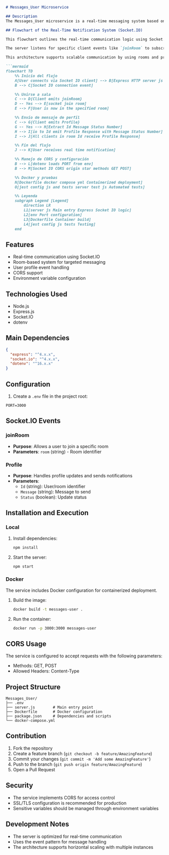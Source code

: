 ```markdown
# Messages_User Microservice

## Description
The Messages_User microservice is a real-time messaging system based on Socket.IO, enabling bidirectional communication between users. It is specifically designed to handle profile updates and real-time notifications.

## Flowchart of the Real-Time Notification System (Socket.IO)

This flowchart outlines the real-time communication logic using Socket.IO. When a user connects through a Socket.IO client, the Express server handles the initialization and connection events.

The server listens for specific client events like `joinRoom` to subscribe the user to a room (identified by an ID), and `Profile`, which triggers a notification broadcast to the corresponding room with the status and message payload.

This architecture supports scalable communication by using rooms and provides CORS configuration, environment setup via dotenv, containerized deployment with Docker, and automated testing with Jest.

```mermaid
flowchart TD
    %% Inicio del flujo
    A[User connects via Socket IO client] --> B[Express HTTP server js initializes Socket IO]
    B --> C[Socket IO connection event]

    %% Unirse a sala
    C --> D{Client emits joinRoom}
    D -- Yes --> E[socket join room]
    E --> F[User is now in the specified room]

    %% Envío de mensaje de perfil
    C --> G{Client emits Profile}
    G -- Yes --> H[Extract Id Message Status Number]
    H --> I[io to Id emit Profile Response with Message Status Number]
    I --> J[All clients in room Id receive Profile Response]

    %% Fin del flujo
    J --> K[User receives real time notification]

    %% Manejo de CORS y configuración
    B --> L[dotenv loads PORT from env]
    B --> M[Socket IO CORS origin star methods GET POST]

    %% Docker y pruebas
    N[Dockerfile docker compose yml Containerized deployment]
    O[jest config js and tests server test js Automated tests]

    %% Leyenda
    subgraph Legend [Legend]
        direction LR
        L1[server js Main entry Express Socket IO logic]
        L2[env Port configuration]
        L3[Dockerfile Container build]
        L4[jest config js tests Testing]
    end

```

## Features
- Real-time communication using Socket.IO
- Room-based system for targeted messaging
- User profile event handling
- CORS support
- Environment variable configuration

## Technologies Used
- Node.js
- Express.js
- Socket.IO
- dotenv

## Main Dependencies
```json
{
  "express": "^4.x.x",
  "socket.io": "^4.x.x",
  "dotenv": "^16.x.x"
}
```

## Configuration
1. Create a `.env` file in the project root:
```plaintext
PORT=3000
```

## Socket.IO Events

### joinRoom
- **Purpose**: Allows a user to join a specific room
- **Parameters**: `room` (string) - Room identifier

### Profile
- **Purpose**: Handles profile updates and sends notifications
- **Parameters**:
  - `Id` (string): User/room identifier
  - `Message` (string): Message to send
  - `Status` (boolean): Update status

## Installation and Execution

### Local
1. Install dependencies:
   ```bash
   npm install
   ```

2. Start the server:
   ```bash
   npm start
   ```

### Docker
The service includes Docker configuration for containerized deployment.

1. Build the image:
   ```bash
   docker build -t messages-user .
   ```

2. Run the container:
   ```bash
   docker run -p 3000:3000 messages-user
   ```

## CORS Usage
The service is configured to accept requests with the following parameters:
- Methods: GET, POST
- Allowed Headers: Content-Type

## Project Structure
```
Messages_User/
├── .env
├── server.js        # Main entry point
├── Dockerfile       # Docker configuration
├── package.json     # Dependencies and scripts
└── docker-compose.yml
```

## Contribution
1. Fork the repository
2. Create a feature branch (`git checkout -b feature/AmazingFeature`)
3. Commit your changes (`git commit -m 'Add some AmazingFeature'`)
4. Push to the branch (`git push origin feature/AmazingFeature`)
5. Open a Pull Request

## Security
- The service implements CORS for access control
- SSL/TLS configuration is recommended for production
- Sensitive variables should be managed through environment variables

## Development Notes
- The server is optimized for real-time communication
- Uses the event pattern for message handling
- The architecture supports horizontal scaling with multiple instances
```